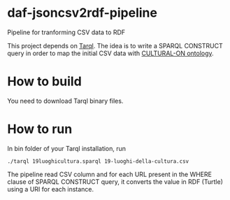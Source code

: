 # daf-jsoncsv2rdf-pipeline
Pipeline for tranforming CSV data to RDF

This project depends on [Tarql](https://github.com/tarql/tarql). The idea is to write a SPARQL CONSTRUCT query in order to map the initial CSV data with [CULTURAL-ON ontology](http://dati.beniculturali.it/lodview/cis/.html).

# How to build
You need to download Tarql binary files.

# How to run
In bin folder of your Tarql installation, run
```
./tarql 19luoghicultura.sparql 19-luoghi-della-cultura.csv
```

The pipeline read CSV column and for each URL present in the WHERE clause of SPARQL CONSTRUCT query, it converts the value in RDF (Turtle) using a URI for each instance.
